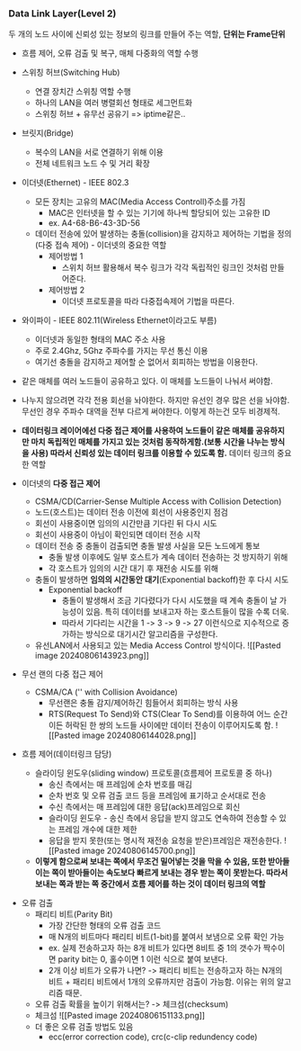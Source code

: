 ### Data Link Layer(Level 2)
두 개의 노드 사이에 신뢰성 있는 정보의 링크를 만들어 주는 역할, **단위는 Frame단위**
* 흐름 제어, 오류 검출 및 복구, 매체 다중화의 역할 수행

* 스위칭 허브(Switching Hub)
	* 연결 장치간 스위칭 역할 수행
	* 하나의 LAN을 여러 병렬회선 형태로 세그먼트화
	* 스위칭 허브 + 유무선 공유기 => iptime같은..
* 브릿지(Bridge)
	* 복수의 LAN을 서로 연결하기 위해 이용
	* 전체 네트워크 노드 수 및 거리 확장

* 이더넷(Ethernet) - IEEE 802.3
	* 모든 장치는 고유의 MAC(Media Access Controll)주소를 가짐
		* MAC은 인터넷을 할 수 있는 기기에 하나씩 할당되어 있는 고유한 ID
		* ex.  A4-68-B6-43-3D-56
	* 데이터 전송에 있어 발생하는 충돌(collision)을 감지하고 제어하는 기법을 정의(다중 접속 제어) - 이더넷의 중요한 역할
		* 제어방법 1
			* 스위치 허브 활용해서 복수 링크가 각각 독립적인 링크인 것처럼 만들어준다.
		* 제어방법 2
			* 이더넷 프로토콜을 따라 다중접속제어 기법을 따른다.
* 와이파이 - IEEE 802.11(Wireless Ethernet이라고도 부름)
	* 이더넷과 동일한 형태의 MAC 주소 사용
	* 주로 2.4Ghz, 5Ghz 주파수를 가지는 무선 통신 이용
	* 여기선 충돌을 감지하고 제어할 순 없어서 회피하는 방법을 이용한다.
	
	
* 같은 매체를 여러 노드들이 공유하고 있다. 이 매체를 노드들이 나눠서 써야함.
* 나누지 않으려면 각각 전용 회선을 놔야한다. 하지만 유선인 경우 많은 선을 놔야함. 무선인 경우 주파수 대역을 전부 다르게 써야한다. 이렇게 하는건 모두 비경제적.
* **데이터링크 레이어에선 다중 접근 제어를 사용하여 노드들이 같은 매체를 공유하지만 마치 독립적인 매체를 가지고 있는 것처럼 동작하게함.(보통 시간을 나누는 방식을 사용) 따라서 신뢰성 있는 데이터 링크를 이용할 수 있도록 함.** 데이터 링크의 중요한 역할

* 이더넷의 **다중 접근 제어**
	* CSMA/CD(Carrier-Sense Multiple Access with Collision Detection)
	* 노드(호스트)는 데이터 전송 이전에 회선이 사용중인지 점검
	* 회선이 사용중이면 임의의 시간만큼 기다린 뒤 다시 시도
	* 회선이 사용중이 아님이 확인되면 데이터 전송 시작
	* 데이터 전송 중 충돌이 검출되면 충돌 발생 사실을 모든 노드에게 통보
		* 충돌 발생 이후에도 일부 호스트가 계속 데이터 전송하는 것 방지하기 위해
		* 각 호스트가 임의의 시간 대기 후 재전송 시도를 위해
	* 충돌이 발생하면 **임의의 시간동안 대기**(Exponential backoff)한 후 다시 시도
		* Exponential backoff
			* 충돌이 발생해서 조금 기다렸다가 다시 시도했을 때 계속 충돌이 날 가능성이 있음. 특히 데이터를 보내고자 하는 호스트들이 많을 수록 더욱.
			* 따라서 기다리는 시간을 1 -> 3 -> 9 -> 27 이런식으로 지수적으로 증가하는 방식으로 대기시간 알고리즘을 구성한다.
	* 유선LAN에서 사용되고 있는 Media Access Control 방식이다.
	![[Pasted image 20240806143923.png]]
* 무선 랜의 다중 접근 제어
	* CSMA/CA ('' with Collision Avoidance)
		* 무선랜은 충돌 감지/제어하긴 힘들어서 회피하는 방식 사용
		* RTS(Request To Send)와 CTS(Clear To Send)를 이용하여 어느 순간이든 허락된 한 쌍의 노드들 사이에만 데이터 전송이 이루어지도록 함.
			![[Pasted image 20240806144028.png]]

* 흐름 제어(데이터링크 담당)
	* 슬라이딩 윈도우(sliding window) 프로토콜(흐름제어 프로토콜 중 하나)
		- 송신 측에서는 매 프레임에 순차 번호를 매김
		- 순차 번호 및 오류 검출 코드 등을 프레임에 표기하고 순서대로 전송
		- 수신 측에서는 매 프레임에 대한 응답(ack)프레임으로 회신
		- 슬라이딩 윈도우 - 송신 측에서 응답을 받지 않고도 연속하여 전송할 수 있는 프레임 개수에 대한 제한
		- 응답을 받지 못한(또는 명시적 재전송 요청을 받은)프레임은 재전송한다.
		![[Pasted image 20240806145700.png]]
	- **이렇게 함으로써 보내는 쪽에서 무조건 밀어넣는 것을 막을 수 있음, 또한 받아들이는 쪽이 받아들이는 속도보다 빠르게 보내는 경우 받는 쪽이 못받는다. 따라서 보내는 쪽과 받는 쪽 중간에서 흐름 제어를 하는 것이 데이터 링크의 역할**
- 오류 검출
	- 패리티 비트(Parity Bit)
		- 가장 간단한 형태의 오류 검출 코드
		- 매 N개의 비트마다 패리티 비트(1-bit)를 붙여서 보냄으로 오류 확인 가능
		- ex. 실제 전송하고자 하는 8개 비트가 있다면 8비트 중 1의 갯수가 짝수이면 parity bit는 0, 홀수이면 1 이런 식으로 붙여 보낸다.
		- 2개 이상 비트가 오류가 나면? -> 패리티 비트는 전송하고자 하는 N개의 비트 + 패리티 비트에서 1개의 오류까지만 검출이 가능함. 이유는 위의 알고리즘 때문.
	- 오류 검출 확률을 높이기 위해서는? -> 체크섬(checksum)
	- 체크섬
	![[Pasted image 20240806151133.png]]
	* 더 좋은 오류 검출 방법도 있음
		* ecc(error correction code), crc(c-clip redundency code)